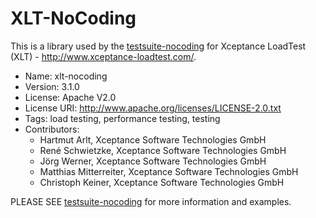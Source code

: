 #  XLT-NoCoding

This is a library used by the [testsuite-nocoding](https://github.com/Xceptance/testsuite-nocoding) for Xceptance LoadTest (XLT) - http://www.xceptance-loadtest.com/.

* Name: xlt-nocoding
* Version: 3.1.0
* License: Apache V2.0
* License URI: http://www.apache.org/licenses/LICENSE-2.0.txt
* Tags: load testing, performance testing, testing
* Contributors:
    * Hartmut Arlt, Xceptance Software Technologies GmbH
    * René Schwietzke, Xceptance Software Technologies GmbH
    * Jörg Werner, Xceptance Software Technologies GmbH
    * Matthias Mitterreiter, Xceptance Software Technologies GmbH
    * Christoph Keiner, Xceptance Software Technologies GmbH

PLEASE SEE [testsuite-nocoding](https://github.com/Xceptance/testsuite-nocoding) for more information and examples.
